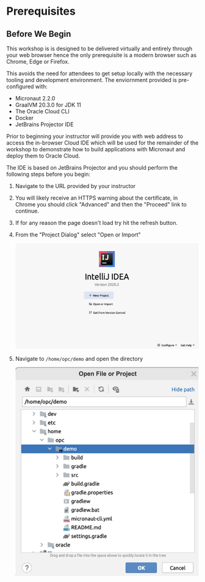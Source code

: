 # Prerequisites

## Before We Begin

This workshop is is designed to be delivered virtually and entirely through your web browser hence the only prerequisite is a modern browser such as Chrome, Edge or Firefox.

This avoids the need for attendees to get setup locally with the necessary tooling and development environment. The enviornment provided is pre-configured with:

* Micronaut 2.2.0
* GraalVM 20.3.0 for JDK 11
* The Oracle Cloud CLI
* Docker
* JetBrains Projector IDE

Prior to beginning your instructor will provide you with web address to access the in-browser Cloud IDE which will be used for the remainder of the workshop to demonstrate how to build applications with Micronaut and deploy them to Oracle Cloud.

The IDE is based on JetBrains Projector and you should perform the following steps before you begin:

1. Navigate to the URL provided by your instructor
2. You will likely receive an HTTPS warning about the certificate, in Chrome you should click "Advanced" and then the "Proceed" link to continue.
3. If for any reason the page doesn't load try hit the refresh button.
4. From the "Project Dialog" select "Open or Import"

    ![Project Dialog](images/project-dialog.png)

5. Navigate to `/home/opc/demo` and open the directory

    ![Project Dialog](images/open-dialog.png)    

    